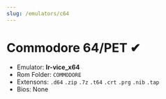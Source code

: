 ```yaml
---
slug: /emulators/c64
---
```


# Commodore 64/PET ✔

- Emulator: **lr-vice_x64**
- Rom Folder: `COMMODORE`
- Extensons: `.d64` `.zip` `.7z` `.t64` `.crt` `.prg` `.nib` `.tap`
- Bios: None

